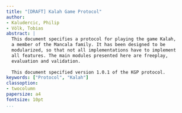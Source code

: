 ```yaml
---
title: "[DRAFT] Kalah Game Protocol"
author:
- Kaludercic, Philip
- Völk, Tobias
abstract: |
  This document specifies a protocol for playing the game Kalah,
  a member of the Mancala family. It has been designed to be
  modularized, so that not all implementations have to implement
  all features. The main modules presented here are freeplay, 
  evaluation and validation.
  
  This document specified version 1.0.1 of the KGP protocol.
keywords: ["Protocol", "Kalah"]
classoption:
- twocolumn
papersize: a4
fontsize: 10pt
...
```

